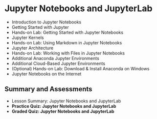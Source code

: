# Jupyter Notebooks and JupyterLab
- Introduction to Jupyter Notebooks
- Getting Started with Jupyter
- Hands-on Lab: Getting Started with Jupyter Notebooks
- Jupyter Kernels
- Hands-on Lab: Using Markdown in Jupyter Notebooks
- Jupyter Architecture
- Hands-on Lab: Working with Files in Jupyter Notebooks
- Additional Anaconda Jupyter Environments
- Additional Cloud-Based Jupyter Environments
- (Optional) Hands-on Lab: Download & Install Anaconda on Windows
- Jupyter Notebooks on the Internet
## Summary and Assessments
- Lesson Summary: Jupyter Notebooks and JupyterLab
- **Practice Quiz: Jupyter Notebooks and JupyterLab**
- **Graded Quiz: Jupyter Notebooks and JupyterLab**

